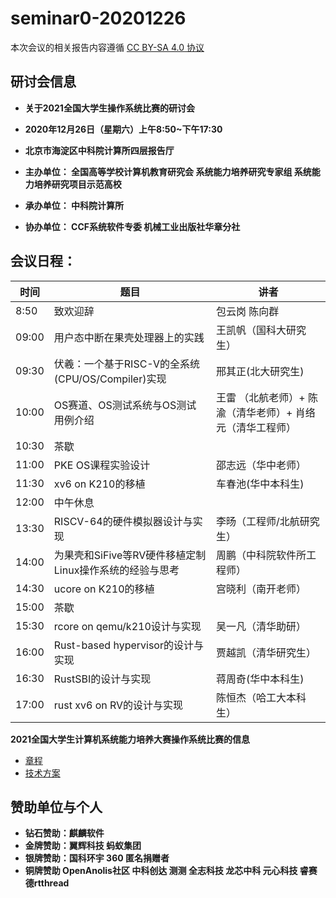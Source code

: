 # seminar0-20201226

本次会议的相关报告内容遵循 [CC BY-SA 4.0 协议](https://creativecommons.org/licenses/by-sa/4.0/legalcode)

## 研讨会信息

- **关于2021全国大学生操作系统比赛的研讨会**
- **2020年12月26日（星期六）上午8:50~下午17:30**
- **北京市海淀区中科院计算所四层报告厅**

- **主办单位： 全国高等学校计算机教育研究会  系统能力培养研究专家组  系统能力培养研究项目示范高校**
- **承办单位： 中科院计算所**
- **协办单位： CCF系统软件专委  机械工业出版社华章分社**

## **会议日程：**

| 时间  | 题目                                                    | 讲者                                                      |
| ----- | ------------------------------------------------------- | --------------------------------------------------------- |
| 8:50  | 致欢迎辞                                                | 包云岗 陈向群                      |
| 09:00 | 用户态中断在果壳处理器上的实践                          | 王凯帆（国科大研究生）                                    |
| 09:30 | 伏羲：一个基于RISC-V的全系统(CPU/OS/Compiler)实现       | 邢其正(北大研究生)                                        |
| 10:00 | OS赛道、OS测试系统与OS测试用例介绍                      | 王雷 （北航老师）+ 陈渝（清华老师）+ 肖络元（清华工程师） |
| 10:30 | 茶歇                                                    |                                                           |
| 11:00 | PKE OS课程实验设计                                      | 邵志远（华中老师）                                        |
| 11:30 | xv6 on K210的移植                                       | 车春池(华中本科生)                                        |
| 12:00 | 中午休息                                                |                                                           |
| 13:30 | RISCV-64的硬件模拟器设计与实现                          | 李旸（工程师/北航研究生）                                 |
| 14:00 | 为果壳和SiFive等RV硬件移植定制Linux操作系统的经验与思考 | 周鹏（中科院软件所工程师）                                |
| 14:30 | ucore on K210的移植                                     | 宫晓利（南开老师）                                  |
| 15:00 | 茶歇                                                    |                                                           |
| 15:30 | rcore on qemu/k210设计与实现                            | 吴一凡（清华助研）                                        |
| 16:00 | Rust-based hypervisor的设计与实现                       | 贾越凯（清华研究生）                                      |
| 16:30 | RustSBI的设计与实现                                     | 蒋周奇(华中本科生)                                        |
| 17:00 | rust xv6 on RV的设计与实现                              | 陈恒杰（哈工大本科生）                                          |

**2021全国大学生计算机系统能力培养大赛操作系统比赛的信息**

- [章程](https://shimo.im/docs/N2A1M8vV47cJP5AD/)
- [技术方案](https://shimo.im/docs/Wr3DVevExDc8wDkJ/)

## **赞助单位与个人**
- **钻石赞助：麒麟软件**
- **金牌赞助：翼辉科技  蚂蚁集团**
- **银牌赞助：国科环宇  360 匿名捐赠者**
- **铜牌赞助 OpenAnolis社区  中科创达  测测  全志科技   龙芯中科  元心科技   睿赛德rtthread**  
